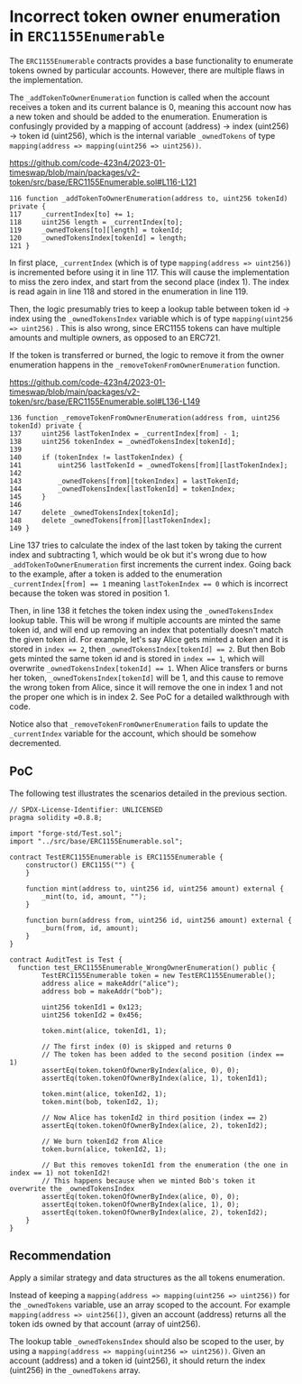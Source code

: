 # Incorrect token owner enumeration in `ERC1155Enumerable`

The `ERC1155Enumerable` contracts provides a base functionality to enumerate tokens owned by particular accounts. However, there are multiple flaws in the implementation.

The `_addTokenToOwnerEnumeration` function is called when the account receives a token and its current balance is 0, meaning this account now has a new token and should be added to the enumeration. Enumeration is confusingly provided by a mapping of account (address) -> index (uint256) -> token id (uint256), which is the internal variable `_ownedTokens` of type `mapping(address => mapping(uint256 => uint256))`. 

https://github.com/code-423n4/2023-01-timeswap/blob/main/packages/v2-token/src/base/ERC1155Enumerable.sol#L116-L121

```solidity
116 function _addTokenToOwnerEnumeration(address to, uint256 tokenId) private {
117     _currentIndex[to] += 1;
118     uint256 length = _currentIndex[to];
119     _ownedTokens[to][length] = tokenId;
120     _ownedTokensIndex[tokenId] = length;
121 }
```

In first place, `_currentIndex` (which is of type `mapping(address => uint256)`) is incremented before using it in line 117. This will cause the implementation to miss the zero index, and start from the second place (index 1). The index is read again in line 118 and stored in the enumeration in line 119.

Then, the logic presumably tries to keep a lookup table between token id -> index using the `_ownedTokensIndex` variable which is of type `mapping(uint256 => uint256)` . This is also wrong, since ERC1155 tokens can have multiple amounts and multiple owners, as opposed to an ERC721. 

If the token is transferred or burned, the logic to remove it from the owner enumeration happens in the `_removeTokenFromOwnerEnumeration` function.

https://github.com/code-423n4/2023-01-timeswap/blob/main/packages/v2-token/src/base/ERC1155Enumerable.sol#L136-L149

```solidity
136 function _removeTokenFromOwnerEnumeration(address from, uint256 tokenId) private {
137     uint256 lastTokenIndex = _currentIndex[from] - 1;
138     uint256 tokenIndex = _ownedTokensIndex[tokenId];
139 
140     if (tokenIndex != lastTokenIndex) {
141         uint256 lastTokenId = _ownedTokens[from][lastTokenIndex];
142 
143         _ownedTokens[from][tokenIndex] = lastTokenId;
144         _ownedTokensIndex[lastTokenId] = tokenIndex;
145     }
146 
147     delete _ownedTokensIndex[tokenId];
148     delete _ownedTokens[from][lastTokenIndex];
149 }
```

Line 137 tries to calculate the index of the last token by taking the current index and subtracting 1, which would be ok but it's wrong due to how `_addTokenToOwnerEnumeration` first increments the current index. Going back to the example, after a token is added to the enumeration `_currentIndex[from] == 1` meaning `lastTokenIndex == 0` which is incorrect because the token was stored in position 1.

Then, in line 138 it fetches the token index using the `_ownedTokensIndex` lookup table. This will be wrong if multiple accounts are minted the same token id, and will end up removing an index that potentially doesn't match the given token id. For example, let's say Alice gets minted a token and it is stored in `index == 2`, then `_ownedTokensIndex[tokenId] == 2`. But then Bob gets minted the same token id and is stored in `index == 1`, which will overwrite `_ownedTokensIndex[tokenId] == 1`. When Alice transfers or burns her token, `_ownedTokensIndex[tokenId]` will be 1, and this cause to remove the wrong token from Alice, since it will remove the one in index 1 and not the proper one which is in index 2. See PoC for a detailed walkthrough with code.

Notice also that `_removeTokenFromOwnerEnumeration` fails to update the `_currentIndex` variable for the account, which should be somehow decremented.

## PoC

The following test illustrates the scenarios detailed in the previous section.

```solidity
// SPDX-License-Identifier: UNLICENSED
pragma solidity =0.8.8;

import "forge-std/Test.sol";
import "../src/base/ERC1155Enumerable.sol";

contract TestERC1155Enumerable is ERC1155Enumerable {
    constructor() ERC1155("") {
    }

    function mint(address to, uint256 id, uint256 amount) external {
        _mint(to, id, amount, "");
    }

    function burn(address from, uint256 id, uint256 amount) external {
        _burn(from, id, amount);
    }
}

contract AuditTest is Test {
  function test_ERC1155Enumerable_WrongOwnerEnumeration() public {
        TestERC1155Enumerable token = new TestERC1155Enumerable();
        address alice = makeAddr("alice");
        address bob = makeAddr("bob");

        uint256 tokenId1 = 0x123;
        uint256 tokenId2 = 0x456;

        token.mint(alice, tokenId1, 1);

        // The first index (0) is skipped and returns 0
        // The token has been added to the second position (index == 1)
        assertEq(token.tokenOfOwnerByIndex(alice, 0), 0);
        assertEq(token.tokenOfOwnerByIndex(alice, 1), tokenId1);

        token.mint(alice, tokenId2, 1);
        token.mint(bob, tokenId2, 1);

        // Now Alice has tokenId2 in third position (index == 2)
        assertEq(token.tokenOfOwnerByIndex(alice, 2), tokenId2);

        // We burn tokenId2 from Alice
        token.burn(alice, tokenId2, 1);

        // But this removes tokenId1 from the enumeration (the one in index == 1) not tokenId2!
        // This happens because when we minted Bob's token it overwrite the _ownedTokensIndex
        assertEq(token.tokenOfOwnerByIndex(alice, 0), 0);
        assertEq(token.tokenOfOwnerByIndex(alice, 1), 0);
        assertEq(token.tokenOfOwnerByIndex(alice, 2), tokenId2);
    }
}
```

## Recommendation

Apply a similar strategy and data structures as the all tokens enumeration.

Instead of keeping a `mapping(address => mapping(uint256 => uint256))` for the `_ownedTokens` variable, use an array scoped to the account. For example `mapping(address => uint256[])`, given an account (address) returns all the token ids owned by that account (array of uint256).

The lookup table `_ownedTokensIndex` should also be scoped to the user, by using a `mapping(address => mapping(uint256 => uint256))`. Given an account (address) and a token id (uint256), it should return the index (uint256) in the `_ownedTokens` array.


